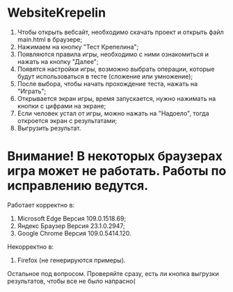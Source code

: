 # WebsiteKrepelin
1. Чтобы открыть вебсайт, необходимо скачать проект и открыть файл main.html в браузере;
2. Нажимаем на кнопку "Тест Крепелина";
3. Появляются правила игры, необходимо с ними ознакомиться и нажать на кнопку "Далее";
4. Появятся настройки игры, возможно выбрать операции, которые будут использоваться в тесте (сложение или умножение);
5. После выбора, чтобы начать прохождение теста, нажать на "Играть";
6. Открывается экран игры, время запускается, нужно нажимать на кнопки с цифрами на экране;
7. Если человек устал от игры, можно нажать на "Надоело", тогда откроется экран с результатами;
8. Выгрузить результат.

# Внимание! В некоторых браузерах игра может не работать. Работы по исправлению ведутся.
Работает корректно в:
1. Microsoft Edge Версия 109.0.1518.69;
2. Яндекс Браузер Версия 23.1.0.2947;
3. Google Chrome Версия 109.0.5414.120.

Некорректно в:
1. Firefox (не генерируются примеры).

Остальное под вопросом.
Проверяйте сразу, есть ли кнопка выгрузки результатов, чтобы все не было напрасно(
